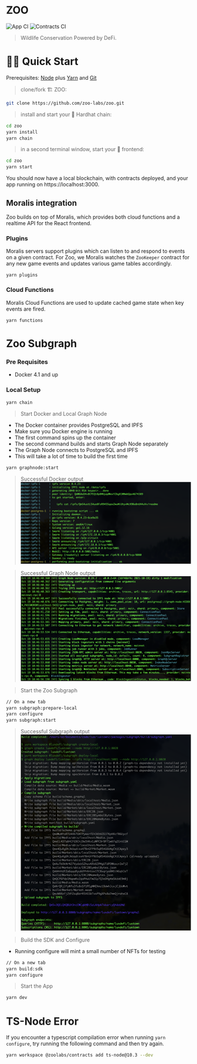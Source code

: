 # ZOO

![App CI](https://github.com/zoo-labs/zoo/actions/workflows/app.yml/badge.svg)
![Contracts CI](https://github.com/zoo-labs/zoo/actions/workflows/contracts.yml/badge.svg)

> Wildlife Conservation Powered by DeFi.

# 🏄‍♂️ Quick Start

Prerequisites: [Node](https://nodejs.org/dist/latest-v12.x/) plus [Yarn](https://classic.yarnpkg.com/en/docs/install/) and [Git](https://git-scm.com/downloads)

> clone/fork 🏗 ZOO:

```bash
git clone https://github.com/zoo-labs/zoo.git
```

> install and start your 👷‍ Hardhat chain:

```bash
cd zoo
yarn install
yarn chain
```

> in a second terminal window, start your 📱 frontend:

```bash
cd zoo
yarn start
```

You should now have a local blockchain, with contracts deployed, and your app running on https://localhost:3000.

## Moralis integration

Zoo builds on top of Moralis, which provides both cloud functions and a realtime
API for the React frontend.

### Plugins

Moralis servers support plugins which can listen to and respond to events on a given
contract. For Zoo, we Moralis watches the `ZooKeeper` contract for any new game
events and updates various game tables accordingly.

```shell
yarn plugins
```

### Cloud Functions

Moralis Cloud Functions are used to update cached game state when key events are
fired.

```shell
yarn functions
```

# Zoo Subgraph

### Pre Requisites

- Docker 4.1 and up

### Local Setup

```bash
yarn chain
```

> Start Docker and Local Graph Node

- The Docker container provides PostgreSQL and IPFS
- Make sure you Docker engine is running
- The first command spins up the container
- The second command builds and starts Graph Node separately
- The Graph Node connects to PostgreSQL and IPFS
- This will take a lot of time to build the first time

```bash
yarn graphnode:start
```

> Successful Docker output
> ![](resources/success-docker.png)

> Successful Graph Node output
> ![](resources/success-graphnode.png)

> Start the Zoo Subgraph

```bash
// On a new tab
yarn subgraph:prepare-local
yarn configure
yarn subgraph:start
```

> Successful Subgraph output
> ![](resources/success-subgraph.png)

> Build the SDK and Configure

- Running configure will mint a small number of NFTs for testing

```bash
// On a new tab
yarn build:sdk
yarn configure
```

> Start the App

```bash
yarn dev
```

# TS-Node Error

If you encounter a typescript compilation error when running `yarn configure`, try running the following command and then try again.

```bash
yarn workspace @zoolabs/contracts add ts-node@10.3 --dev
```
